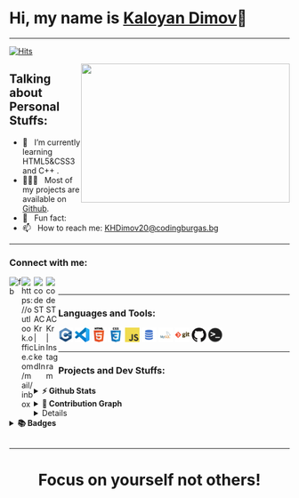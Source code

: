 # Hi, my name is [Kaloyan Dimov](https://github.com/kvatev98/)👋
<hr>

[![Hits](https://hits.seeyoufarm.com/api/count/incr/badge.svg?url=https%3A%2F%2Fgithub.com%2Fkvatev98&count_bg=%2379C83D&title_bg=%23555555&icon=nucleo.svg&icon_color=%23F7F7F7&title=Visitors&edge_flat=false)](https://hits.seeyoufarm.com)

<img align="right" height="250" width="375" src="https://gist.github.com/vininjr/d29bb07bdadb41e4b0923bc8fa748b1a/raw/88f20c9d749d756be63f22b09f3c4ac570bc5101/programming.gif" />

## Talking about Personal Stuffs:

- 🚀 &nbsp; I’m currently learning HTML5&CSS3 and C++ .
- 👨🏻‍💻 &nbsp; Most of my projects are available on [Github](https://github.com/kvatev98?tab=repositories).
- 👾 &nbsp; Fun fact: 
- 📫 &nbsp; How to reach me: KHDimov20@codingburgas.bg

<hr>

### Connect with me:

<a href ="http://www.google.com" ><img align="left" alt="fb" width="22px" src="https://cdn.jsdelivr.net/npm/simple-icons@v3/icons/youtube.svg" /><a/>
<img align="left" alt="https://outlook.office.com/mail/inbox" width="22px" src="https://cdn.jsdelivr.net/npm/simple-icons@v3/icons/twitter.svg" />
<img align="left" alt="codeSTACKr | LinkedIn" width="22px" src="https://cdn.jsdelivr.net/npm/simple-icons@v3/icons/linkedin.svg" />
<img align="left" alt="codeSTACKr | Instagram" width="22px" src="https://cdn.jsdelivr.net/npm/simple-icons@v3/icons/instagram.svg" />
<br>
<hr>

### Languages and Tools:

<code><img alt="CPP" width="26px" src="https://raw.githubusercontent.com/github/explore/80688e429a7d4ef2fca1e82350fe8e3517d3494d/topics/cpp/cpp.png" ></code>
<code><img alt="Visual Studio Code" width="26px" src="https://raw.githubusercontent.com/github/explore/80688e429a7d4ef2fca1e82350fe8e3517d3494d/topics/visual-studio-code/visual-studio-code.png"></code>
<code><img alt="HTML5" width="26px" src="https://raw.githubusercontent.com/github/explore/80688e429a7d4ef2fca1e82350fe8e3517d3494d/topics/html/html.png" ></code>
<code><img alt="CSS3" width="26px" src="https://raw.githubusercontent.com/github/explore/80688e429a7d4ef2fca1e82350fe8e3517d3494d/topics/css/css.png" ></code>
<code><img alt="JavaScript" width="26px"  src="https://raw.githubusercontent.com/github/explore/80688e429a7d4ef2fca1e82350fe8e3517d3494d/topics/javascript/javascript.png" ></code>
<code><img alt="SQL" width="26px" src="https://raw.githubusercontent.com/github/explore/80688e429a7d4ef2fca1e82350fe8e3517d3494d/topics/sql/sql.png" ></code>
<code><img alt="MySQL" width="26px" src="https://raw.githubusercontent.com/github/explore/80688e429a7d4ef2fca1e82350fe8e3517d3494d/topics/mysql/mysql.png" ></code>
<code><img  alt="Git" width="26px" src="https://raw.githubusercontent.com/github/explore/80688e429a7d4ef2fca1e82350fe8e3517d3494d/topics/git/git.png" ></code>
<code><img  alt="GitHub" width="26px" src="https://raw.githubusercontent.com/github/explore/78df643247d429f6cc873026c0622819ad797942/topics/github/github.png" ></code>
<code><img  alt="Terminal" width="26px" src="https://raw.githubusercontent.com/github/explore/80688e429a7d4ef2fca1e82350fe8e3517d3494d/topics/terminal/terminal.png" ></code>

<hr>
  
### Projects and Dev Stuffs:

<details>	
  <summary><b>⚡ Github Stats</b></summary>

![Grade](https://github-readme-stats.vercel.app/api?username=kvatev&show_icons=true&theme=radical&count_private=true)
![Languages](https://github-readme-stats.vercel.app/api/top-langs/?username=kvatev&show_icons=true&hide_border=true&layout=compact&count_private=true&count_fork=true)
</details>

<details>
  <summary><b>🐍 Contribution Graph</b></summary>
  <img src="https://res.cloudinary.com/practicaldev/image/fetch/s--D-e-SdGc--/c_imagga_scale,f_auto,fl_progressive,h_420,q_66,w_1000/https://dev-to-uploads.s3.amazonaws.com/uploads/articles/legnuefb30fdf1owkh98.gif" alt="snake gif">
</details>

<details>
  <summary><b>🧑‍🚀 Repositories</b></summary>

[![Math Games 2020](https://github-readme-stats.vercel.app/api/pin/?username=ssivanov19&repo=math-games-2020)](https://github.com)
[![Fire department 2021](https://github-readme-stats.vercel.app/api/pin/?username=ssivanov19&repo=fire-department-2021)](https://github.com)
</details>

<details style = "display: inline;">
  <summary><b>📚 Badges</b></summary>

<a href ="https://www.credly.com/earner/earned/badge/3b9ad525-2a8d-46e4-9dbb-c3e2fcd697f3"><img align="left" alt="Excel" width="200px" src="https://images.credly.com/size/340x340/images/70d71df5-f3dc-4380-9b9d-f22513a70417/CCNAITN__1_.png" ></a>
 <a href ="https://www.credly.com/earner/earned/badge/0b2cf9f0-e2cf-414b-9358-e4f84dc5e615"><img align="left" alt="Word Office 2016" width="200px" src="https://images.credly.com/size/340x340/images/16840ea3-5c9a-4599-853e-7e15bac7748e/MTA-Introduction_to_Programming_Using_JavaScript-600x600.png" ></a>
</details>  

<br>
  <hr>
<div align="center">

# Focus on yourself not others!

</div>
